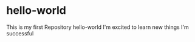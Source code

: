 # hello-world
This is my first Repository hello-world
I'm excited to learn new things
I'm successful
